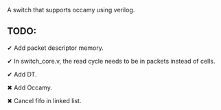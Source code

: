 A switch that supports occamy using verilog.

## TODO:

&#10004; Add packet descriptor memory.

&#10004; In switch_core.v, the read cycle needs to be in packets instead of cells.

&#10004; Add DT.

&#10006; Add Occamy.

&#10006; Cancel fifo in linked list.









